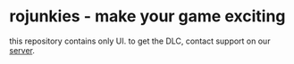 # rojunkies - make your game exciting
this repository contains only UI.
to get the DLC, contact support on our [server](https://discord.gg/9DKUsHJnYN).
